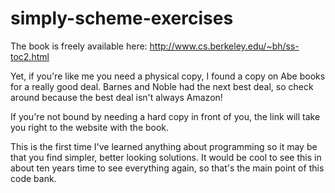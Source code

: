 # simply-scheme-exercises

The book is freely available here: http://www.cs.berkeley.edu/~bh/ss-toc2.html

Yet, if you're like me you need a physical copy, I found a copy on Abe books for a really good deal. Barnes and Noble had the next best deal, so check around because the best deal isn't always Amazon!

If you're not bound by needing a hard copy in front of you, the link will take you right to the website with the book.

This is the first time I've learned anything about programming so it may be that you find simpler, better looking solutions.  It would be cool to see this in about ten years time to see everything again, so that's the main point of this code bank.
